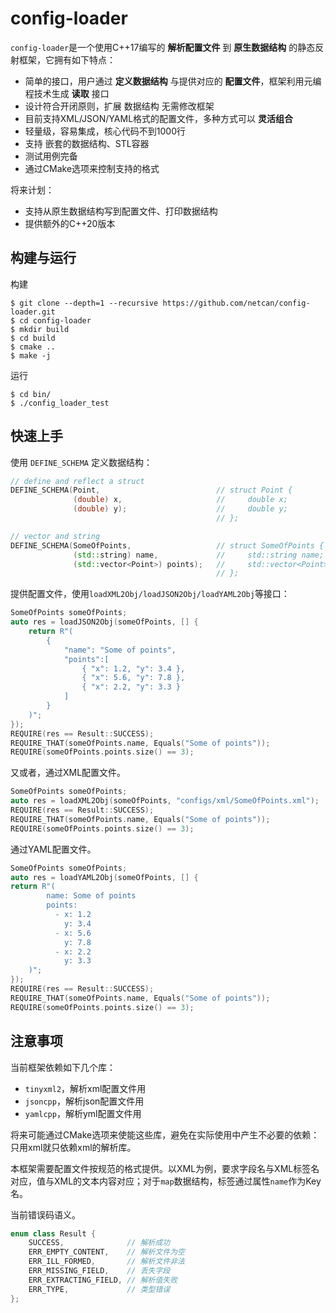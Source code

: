 # config-loader
`config-loader`是一个使用C++17编写的 **解析配置文件** 到 **原生数据结构** 的静态反射框架，它拥有如下特点：

- 简单的接口，用户通过 **定义数据结构** 与提供对应的 **配置文件**，框架利用元编程技术生成 **读取** 接口
- 设计符合开闭原则，扩展 数据结构 无需修改框架
- 目前支持XML/JSON/YAML格式的配置文件，多种方式可以 **灵活组合**
- 轻量级，容易集成，核心代码不到1000行
- 支持 嵌套的数据结构、STL容器
- 测试用例完备
- 通过CMake选项来控制支持的格式

将来计划：

- 支持从原生数据结构写到配置文件、打印数据结构
- 提供额外的C++20版本

## 构建与运行
构建

```shell
$ git clone --depth=1 --recursive https://github.com/netcan/config-loader.git
$ cd config-loader
$ mkdir build
$ cd build
$ cmake ..
$ make -j
```

运行

```shell
$ cd bin/
$ ./config_loader_test
```

## 快速上手
使用 `DEFINE_SCHEMA` 定义数据结构：

```cpp
// define and reflect a struct
DEFINE_SCHEMA(Point,                          // struct Point {
              (double) x,                     //     double x;
              (double) y);                    //     double y;
                                              // };

// vector and string
DEFINE_SCHEMA(SomeOfPoints,                   // struct SomeOfPoints {
              (std::string) name,             //     std::string name;
              (std::vector<Point>) points);   //     std::vector<Point> points;
                                              // };
```

提供配置文件，使用`loadXML2Obj/loadJSON2Obj/loadYAML2Obj`等接口：

```cpp
SomeOfPoints someOfPoints;
auto res = loadJSON2Obj(someOfPoints, [] {
    return R"(
        {
            "name": "Some of points",
            "points":[
                { "x": 1.2, "y": 3.4 },
                { "x": 5.6, "y": 7.8 },
                { "x": 2.2, "y": 3.3 }
            ]
        }
    )";
});
REQUIRE(res == Result::SUCCESS);
REQUIRE_THAT(someOfPoints.name, Equals("Some of points"));
REQUIRE(someOfPoints.points.size() == 3);
```

又或者，通过XML配置文件。
```cpp
SomeOfPoints someOfPoints;
auto res = loadXML2Obj(someOfPoints, "configs/xml/SomeOfPoints.xml");
REQUIRE(res == Result::SUCCESS);
REQUIRE_THAT(someOfPoints.name, Equals("Some of points"));
REQUIRE(someOfPoints.points.size() == 3);
```

通过YAML配置文件。
```cpp
SomeOfPoints someOfPoints;
auto res = loadYAML2Obj(someOfPoints, [] {
return R"(
        name: Some of points
        points:
          - x: 1.2
            y: 3.4
          - x: 5.6
            y: 7.8
          - x: 2.2
            y: 3.3
    )";
});
REQUIRE(res == Result::SUCCESS);
REQUIRE_THAT(someOfPoints.name, Equals("Some of points"));
REQUIRE(someOfPoints.points.size() == 3);
```

## 注意事项
当前框架依赖如下几个库：
- `tinyxml2`，解析xml配置文件用
- `jsoncpp`，解析json配置文件用
- `yamlcpp`，解析yml配置文件用

将来可能通过CMake选项来使能这些库，避免在实际使用中产生不必要的依赖：只用xml就只依赖xml的解析库。

本框架需要配置文件按规范的格式提供。以XML为例，要求字段名与XML标签名对应，值与XML的文本内容对应；对于`map`数据结构，标签通过属性`name`作为Key名。

当前错误码语义。
```cpp
enum class Result {
    SUCCESS,              // 解析成功
    ERR_EMPTY_CONTENT,    // 解析文件为空
    ERR_ILL_FORMED,       // 解析文件非法
    ERR_MISSING_FIELD,    // 丢失字段
    ERR_EXTRACTING_FIELD, // 解析值失败
    ERR_TYPE,             // 类型错误
};
```
